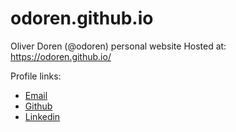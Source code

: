 # odoren.github.io
Oliver Doren (@odoren) personal website
Hosted at: https://odoren.github.io/

Profile links:
* [Email](mailto:oliver.doren@gmail.com)
* [Github](https://github.com/odoren)
* [Linkedin](https://linkedin.com/in/oliver-doren)

